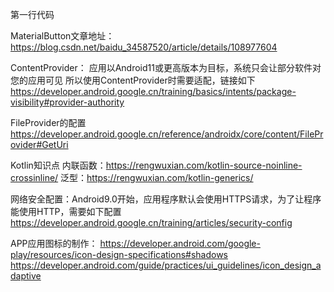 第一行代码

MaterialButton文章地址：https://blog.csdn.net/baidu_34587520/article/details/108977604

ContentProvider：
    应用以Android11或更高版本为目标，系统只会让部分软件对您的应用可见
    所以使用ContentProvider时需要适配，链接如下
    https://developer.android.google.cn/training/basics/intents/package-visibility#provider-authority

FileProvider的配置
    https://developer.android.google.cn/reference/androidx/core/content/FileProvider#GetUri

Kotlin知识点
    内联函数：https://rengwuxian.com/kotlin-source-noinline-crossinline/
    泛型：https://rengwuxian.com/kotlin-generics/

网络安全配置：Android9.0开始，应用程序默认会使用HTTPS请求，为了让程序能使用HTTP，需要如下配置
    https://developer.android.google.cn/training/articles/security-config

APP应用图标的制作：
    https://developer.android.com/google-play/resources/icon-design-specifications#shadows
    https://developer.android.com/guide/practices/ui_guidelines/icon_design_adaptive

